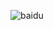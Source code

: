 ![baidu](http://mmbiz.qpic.cn/mmbiz_jpg/4ktFtTAt9LhqKIick8iceNGMVBg4OKM9UktLqPzmib11cULIRiapnbmLAicgLRus9Tia6yWh1TrCuMsb4Eiahvk7p24Bw/640?wx_fmt=jpeg&tp=webp&wxfrom=5&wx_lazy=1 "图片1")
